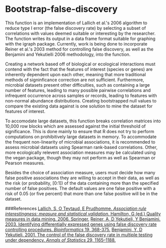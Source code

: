 # Bootstrap-false-discovery
This function is an implementation of Lallich et al.'s 2006 algorithm to reduce type I error (the false discovery rate) by selecting a subset of correlations with values deemed suitable or interesting by the researcher. The function writes its output in a data frame format suitable for graphing with the igraph package. Currently, work is being done to incorporate Reiner et al.'s 2003 method for controlling false discovery, as well as the Benjamini and Yekutielli 2006 methodology, into the function.

Creating a network based off of biological or ecological interactions must contend with the fact that the features of interest (species or genes) are inherently dependent upon each other, meaning that more traditional methods of signinficance correction are not sufficient. Furthermore, microbial datasets present other difficulties, such as containing a large number of features, leading to many possible pairwise correlations and infrequent occurrence across samples or records, leading to features with non-normal abundance distributions. Creating bootstrapped null values to compare the existing data against is one solution to mine the dataset for features of interest.

To accomodate large datasets, this function breaks correlation matrices into 10,000 row blocks which are assessed against the initial threshold of significance. This is done mainly to ensure that R does not try to perform computations on prohibitively large datasets in memory. To accommodate the frequent non-linearity of microbial associations, it is recommended to assess microbial datasets using Spearman rank-based correlations. Other, more ecologically relevent association measures may be calculated using the vegan package, though they may not perform as well as Spearman or Pearson measures.

Besides the choice of association measure, users must decide how many false positive associations they are willing to accept in their data, as well as the risk (or probability, [0:1]) of the data containing more than the specified number of false positives. The default values are one false positive with a risk of 0.05 (or five percent) that more than one false positive will be in the dataset.

###References
[Lallich, S, O Teytaud, E Prudhomme. *Association rule interestingness: measure and statistical validation.* Hamilton, G (ed.) Quality measures in data mining. 2006. Springer.](https://hal.inria.fr/file/index/docid/113594/filename/lal.pdf)
[Reiner, A, D Yekutieli, Y Benjamini. 2003. Identifying differentially expressed genes using false discovery rate controlling procedures. *Bioinformatics* 19, 368-375.](https://oup.silverchair-cdn.com/oup/backfile/Content_public/Journal/bioinformatics/19/3/10.1093/bioinformatics/btf877/2/btf877.pdf?Expires=1490322946&Signature=LU1-wOc7IBk4OB9bE46hqHD8L-t7DC-We8Fg7tOXBAWn1H6qKmqC2hjU8ZGRxUfy0paMhtSMfI0TKO~N-9vWy6qP5cyCseUVOK2MOh6O~6u36481ZevFpPkJlZCGF0NuSeMItuagLsm-WsPKjjvWERzxX8IZY9oDmibL7pkCKy5552TukZd1rkQJdz64SxbPHiRO2UiFMdV2NrnR-7fyYcplEQqfsld5GYEsKbzcStbkLqQ1IBJiq9iL0~srf6INMuPxx8pMdhWrpjTVW7hOLh6YXpwIlAWf2w5JskQeGj7exU2ZTe44HCaBFjg94JCKQvytGeV5eV2LdIp3Phq8lQ__&Key-Pair-Id=APKAIUCZBIA4LVPAVW3Q)
[Benjamini, Y, D Yekutieli. 2001. The control of the false discovery rate in multiple testing under dependency. *Annals of Statistics* 29, 1165–1188.](http://projecteuclid.org/download/pdf_1/euclid.aos/1013699998)
